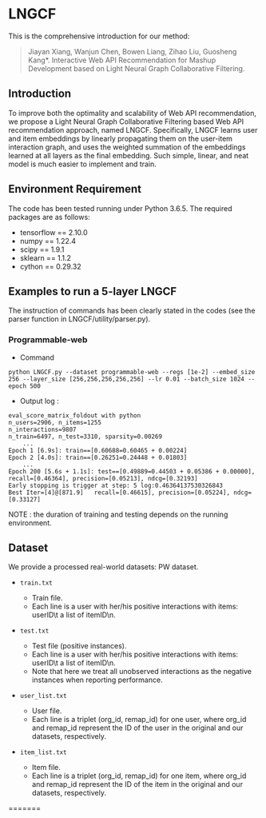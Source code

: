 # LNGCF
This is the comprehensive introduction for our method:

>Jiayan Xiang, Wanjun Chen, Bowen Liang, Zihao Liu, Guosheng Kang*. Interactive Web API Recommendation for Mashup Development based on Light Neural Graph Collaborative Filtering.

## Introduction
To improve both the optimality and scalability of Web API recommendation, we propose a Light Neural Graph Collaborative Filtering based Web API recommendation approach, named LNGCF. Specifically, LNGCF learns user and item embeddings by linearly propagating them on the user-item interaction graph, and uses the weighted summation of the embeddings learned at all layers as the final embedding. Such simple, linear, and neat model is much easier to implement and train. 


## Environment Requirement
The code has been tested running under Python 3.6.5. The required packages are as follows:
* tensorflow == 2.10.0
* numpy == 1.22.4
* scipy == 1.9.1
* sklearn == 1.1.2
* cython == 0.29.32

## Examples to run a 5-layer LNGCF
The instruction of commands has been clearly stated in the codes (see the parser function in LNGCF/utility/parser.py).

### Programmable-web
* Command
```
python LNGCF.py --dataset programmable-web --regs [1e-2] --embed_size 256 --layer_size [256,256,256,256,256] --lr 0.01 --batch_size 1024 --epoch 500
```
* Output log :
```
eval_score_matrix_foldout with python
n_users=2906, n_items=1255
n_interactions=9807
n_train=6497, n_test=3310, sparsity=0.00269
    ...
Epoch 1 [6.9s]: train==[0.60688=0.60465 + 0.00224]
Epoch 2 [4.0s]: train==[0.26251=0.24448 + 0.01803]
    ...
Epoch 200 [5.6s + 1.1s]: test==[0.49889=0.44503 + 0.05386 + 0.00000], recall=[0.46364], precision=[0.05213], ndcg=[0.32193]
Early stopping is trigger at step: 5 log:0.46364137530326843
Best Iter=[4]@[871.9]	recall=[0.46615], precision=[0.05224], ndcg=[0.33127]
```

NOTE : the duration of training and testing depends on the running environment.
## Dataset
We provide a processed real-world datasets: PW dataset.
* `train.txt`
  * Train file.
  * Each line is a user with her/his positive interactions with items: userID\t a list of itemID\n.

* `test.txt`
  * Test file (positive instances).
  * Each line is a user with her/his positive interactions with items: userID\t a list of itemID\n.
  * Note that here we treat all unobserved interactions as the negative instances when reporting performance.
  
* `user_list.txt`
  * User file.
  * Each line is a triplet (org_id, remap_id) for one user, where org_id and remap_id represent the ID of the user in the original and our datasets, respectively.
  
* `item_list.txt`
  * Item file.
  * Each line is a triplet (org_id, remap_id) for one item, where org_id and remap_id represent the ID of the item in the original and our datasets, respectively.



=======

